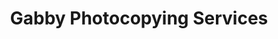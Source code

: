 ---
title: "Gabby Photocopying Services"
url: /laoag/gabby-photocopying-services/
shop: Kopieren
---